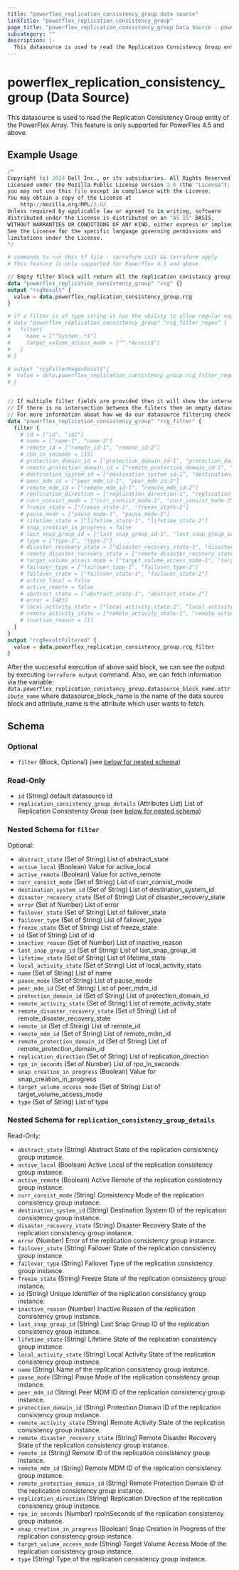 ```yaml
---
title: "powerflex_replication_consistency_group data source"
linkTitle: "powerflex_replication_consistency_group"
page_title: "powerflex_replication_consistency_group Data Source - powerflex"
subcategory: ""
description: |-
  This datasource is used to read the Replication Consistency Group entity of the PowerFlex Array. This feature is only supported for PowerFlex 4.5 and above.
---
```


# powerflex_replication_consistency_group (Data Source)

This datasource is used to read the Replication Consistency Group entity of the PowerFlex Array. This feature is only supported for PowerFlex 4.5 and above.

## Example Usage

```terraform
/*
Copyright (c) 2024 Dell Inc., or its subsidiaries. All Rights Reserved.
Licensed under the Mozilla Public License Version 2.0 (the "License");
you may not use this file except in compliance with the License.
You may obtain a copy of the License at
    http://mozilla.org/MPL/2.0/
Unless required by applicable law or agreed to in writing, software
distributed under the License is distributed on an "AS IS" BASIS,
WITHOUT WARRANTIES OR CONDITIONS OF ANY KIND, either express or implied.
See the License for the specific language governing permissions and
limitations under the License.
*/

# commands to run this tf file : terraform init && terraform apply
# This feature is only supported for PowerFlex 4.5 and above.

// Empty filter block will return all the replication conistancy group
data "powerflex_replication_consistency_group" "rcg" {}
output "rcgResult" {
  value = data.powerflex_replication_consistency_group.rcg
}

# if a filter is of type string it has the ability to allow regular expressions
# data "powerflex_replication_consistency_group" "rcg_filter_regex" {
#   filter{
#     name = ["^System_.*$"]
#     target_volume_access_mode = ["^.*Access$"]
#   }
# }

# output "rcgFilterRegexResult"{
#  value = data.powerflex_replication_consistency_group.rcg_filter_regex.rcg_filter
# }


// If multiple filter fields are provided then it will show the intersection of all of those fields.
// If there is no intersection between the filters then an empty datasource will be returned
// For more information about how we do our datasource filtering check out our guides: https://dell.github.io/terraform-docs/docs/storage/platforms/powerflex/product_guide/examples/ 
data "powerflex_replication_consistency_group" "rcg_filter" {
  filter {
    # id = ["id", "id2"]
    # name = ["name-1", "name-2"]
    # remote_id = ["remote_id-1", "remote_id-2"]
    # rpo_in_seconds = [15]
    # protection_domain_id = ["protection_domain_id-1", "protection_domain_id-2"]
    # remote_protection_domain_id = ["remote_protection_domain_id-1", "remote_protection_domain_id-2"]
    # destination_system_id = ["destination_system_id-1", "destination_system_id-2"]
    # peer_mdm_id = ["peer_mdm_id-1", "peer_mdm_id-2"]
    # remote_mdm_id = ["remote_mdm_id-1", "remote_mdm_id-2"]
    # replication_direction = ["replication_direction-1", "replication_direction-2"]
    # curr_consist_mode = ["curr_consist_mode-1", "curr_consist_mode-2"]
    # freeze_state = ["freeze_state-1", "freeze_state-2"]
    # pause_mode = ["pause_mode-1", "pause_mode-2"]
    # lifetime_state = ["lifetime_state-1", "lifetime_state-2"]
    # snap_creation_in_progress = false
    # last_snap_group_id = ["last_snap_group_id-1", "last_snap_group_id-2"]
    # type = ["type-1", "type-2"]
    # disaster_recovery_state = ["disaster_recovery_state-1", "disaster_recovery_state-2"]
    # remote_disaster_recovery_state = ["remote_disaster_recovery_state-1", "remote_disaster_recovery_state-2"]
    # target_volume_access_mode = ["target_volume_access_mode-1", "target_volume_access_mode-2"]
    # failover_type = ["failover_type-1", "failover_type-2"]
    # failover_state = ["failover_state-1", "failover_state-2"]
    # active_local = false
    # active_remote = false
    # abstract_state = ["abstract_state-1", "abstract_state-2"]
    # error = [403]
    # local_activity_state = ["local_activity_state-1", "local_activity_state-2"]
    # remote_activity_state = ["remote_activity_state-1", "remote_activity_state-2"]
    # inactive_reason = [1]
  }
}
output "rcgResultFiltered" {
  value = data.powerflex_replication_consistency_group.rcg_filter
}
```

After the successful execution of above said block, we can see the output by executing `terraform output` command. Also, we can fetch information via the variable: `data.powerflex_replication_conistancy_group.datasource_block_name.attribute_name` where datasource_block_name is the name of the data source block and attribute_name is the attribute which user wants to fetch.

<!-- schema generated by tfplugindocs -->
## Schema

### Optional

- `filter` (Block, Optional) (see [below for nested schema](#nestedblock--filter))

### Read-Only

- `id` (String) default datasource id
- `replication_consistency_group_details` (Attributes List) List of Replication Consistency Group (see [below for nested schema](#nestedatt--replication_consistency_group_details))

<a id="nestedblock--filter"></a>
### Nested Schema for `filter`

Optional:

- `abstract_state` (Set of String) List of abstract_state
- `active_local` (Boolean) Value for active_local
- `active_remote` (Boolean) Value for active_remote
- `curr_consist_mode` (Set of String) List of curr_consist_mode
- `destination_system_id` (Set of String) List of destination_system_id
- `disaster_recovery_state` (Set of String) List of disaster_recovery_state
- `error` (Set of Number) List of error
- `failover_state` (Set of String) List of failover_state
- `failover_type` (Set of String) List of failover_type
- `freeze_state` (Set of String) List of freeze_state
- `id` (Set of String) List of id
- `inactive_reason` (Set of Number) List of inactive_reason
- `last_snap_group_id` (Set of String) List of last_snap_group_id
- `lifetime_state` (Set of String) List of lifetime_state
- `local_activity_state` (Set of String) List of local_activity_state
- `name` (Set of String) List of name
- `pause_mode` (Set of String) List of pause_mode
- `peer_mdm_id` (Set of String) List of peer_mdm_id
- `protection_domain_id` (Set of String) List of protection_domain_id
- `remote_activity_state` (Set of String) List of remote_activity_state
- `remote_disaster_recovery_state` (Set of String) List of remote_disaster_recovery_state
- `remote_id` (Set of String) List of remote_id
- `remote_mdm_id` (Set of String) List of remote_mdm_id
- `remote_protection_domain_id` (Set of String) List of remote_protection_domain_id
- `replication_direction` (Set of String) List of replication_direction
- `rpo_in_seconds` (Set of Number) List of rpo_in_seconds
- `snap_creation_in_progress` (Boolean) Value for snap_creation_in_progress
- `target_volume_access_mode` (Set of String) List of target_volume_access_mode
- `type` (Set of String) List of type


<a id="nestedatt--replication_consistency_group_details"></a>
### Nested Schema for `replication_consistency_group_details`

Read-Only:

- `abstract_state` (String) Abstract State of the replication consistency group instance.
- `active_local` (Boolean) Active Local of the replication consistency group instance.
- `active_remote` (Boolean) Active Remote of the replication consistency group instance.
- `curr_consist_mode` (String) Consistency Mode of the replication consistency group instance.
- `destination_system_id` (String) Destination System ID of the replication consistency group instance.
- `disaster_recovery_state` (String) Disaster Recovery State of the replication consistency group instance.
- `error` (Number) Error of the replication consistency group instance.
- `failover_state` (String) Failover State of the replication consistency group instance.
- `failover_type` (String) Failover Type of the replication consistency group instance.
- `freeze_state` (String) Freeze State of the replication consistency group instance.
- `id` (String) Unique identifier of the replication consistency group instance.
- `inactive_reason` (Number) Inactive Reason of the replication consistency group instance.
- `last_snap_group_id` (String) Last Snap Group ID of the replication consistency group instance.
- `lifetime_state` (String) Lifetime State of the replication consistency group instance.
- `local_activity_state` (String) Local Activity State of the replication consistency group instance.
- `name` (String) Name of the replication consistency group instance.
- `pause_mode` (String) Pause Mode of the replication consistency group instance.
- `peer_mdm_id` (String) Peer MDM ID of the replication consistency group instance.
- `protection_domain_id` (String) Protection Domain ID of the replication consistency group instance.
- `remote_activity_state` (String) Remote Activity State of the replication consistency group instance.
- `remote_disaster_recovery_state` (String) Remote Disaster Recovery State of the replication consistency group instance.
- `remote_id` (String) Remote ID of the replication consistency group instance.
- `remote_mdm_id` (String) Remote MDM ID of the replication consistency group instance.
- `remote_protection_domain_id` (String) Remote Protection Domain ID of the replication consistency group instance.
- `replication_direction` (String) Replication Direction of the replication consistency group instance.
- `rpo_in_seconds` (Number) rpoInSeconds of the replication consistency group instance.
- `snap_creation_in_progress` (Boolean) Snap Creation In Progress of the replication consistency group instance.
- `target_volume_access_mode` (String) Target Volume Access Mode of the replication consistency group instance.
- `type` (String) Type of the replication consistency group instance.
